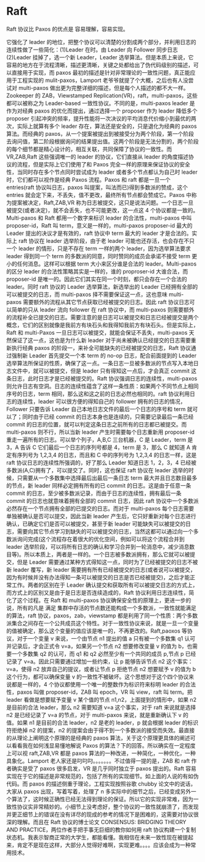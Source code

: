 # Raft

Raft 协议比 Paxos 的优点是 容易理解，容易实现。

它强化了 leader 的地位，把整个协议可以清楚的分割成两个部分，并利用日志的连续性做了一些简化：(1)Leader 在时。由 Leader 向 Follower 同步日志(2)Leader 挂掉了，选一个新 Leader，Leader 选举算法。但是本质上来说，它容易的地方在于流程清晰，描述更清晰，关键之处都给出了伪代码级别的描述，可以直接用于实现，而 paxos 最初的描述是针对非常理论的一致性问题，真正能应用于工程实现的 mulit-paxos，Lamport 老爷爷就提了个大概，之后也有人没尝试对 multi-paxos 做出更为完整详细的描述，但是每个人描述的都不大一样。Zookeeper 的 ZAB，Viewstamped Replication(VR)，raft，multi-paxos，这些都可以被称之为 Leader-based 一致性协议。不同的是，multi-paxos leader 是作为对经典 paxos 的优化而提出，通过选择一个 proposer 作为 leader 降低多个 proposer 引起冲突的频率，提升性能将一次决议的平均消息代价缩小到最优的两次，实际上就算有多个 leader 存在，算法还是安全的，只是退化为经典的 paxos 算法。而经典的 paxos，从一个提案被提出到被接受分为两个阶段，第一个阶段去询问值，第二阶段根据询问的结果提出值。这两个阶段是无法分割的，两个阶段的每个细节都是精心设计的，相互关联，共同保障了协议的一致性。而 VR,ZAB,Raft 这些强调唯一的 leader 的协议，它们直接从 leader 的角度描述协议的流程，但是实际上它们使用了和 Paxos 完全一样的原理来保证协议的安全性，当同时存在多个节点同时尝试成为 leader 或者多个节点都认为自己时 leader 时，它们都可以视作是经典 Paxos 流程。Paxos 和 raft 都是一旦一个 entries(raft 协议叫日志，paxos 叫提案，叫法而已)得到多数派的赞成，这个 entries 就会定下来，不丢失，值不更改，最终所有节点都会赞成它。Paxos 中称为提案被决定，Raft,ZAB,VR 称为日志被提交，这只是说法问题。一个日志一旦被提交(或者决定)，就不会丢失，也不可能更改，这一点这 4 个协议都是一致的。Multi-paxos 和 Raft 都用一个数字来标识 leader 的合法性，multi-paxos 中叫 proposer-id，Raft 叫 term，意义是一样的，multi-paxos proposer-id 最大的 Leader 提出的决议才是有效的，raft 协议中 term 最大的 leader 才是合法的。实际上 raft 协议在 leader 选举阶段，由于老 leader 可能也还存活，也会存在不只一个 leader 的情形，只是不存在 term 一样的两个 leader，因为选举算法要求 leader 得到同一个 term 的多数派的同意，同时赞同的成员会承诺不接受 term 更小的任何消息。这样可以根据 term 大小来区分谁是合法的 leader。Multi-paxos 的区分 leader 的合法性策略其实是一样的，谁的 proproser-id 大谁合法，而 proposer-id 是唯一的。因此它们其实在同一个时刻，都只会存在一个合法的 leader。同时 raft 协议的 Leader 选举算法，新选举出的 Leader 已经拥有全部的可以被提交的日志，而 multi-paxos 择不需要保证这一点，这也意味 multi-paxos 需要额外的流程从其它节点获取已经被提交的日志。因此 raft 协议日志可以简单的只从 leader 流向 follower 在 raft 协议中，而 multi-paxos 则需要额外的流程补全已提交的日志。需要注意的是日志可以被提交和日志已经被提交是两个概念，它们的区别就像是我前方有块石头和我得知我前方有块石头。但是实际上，Raft 和 multi-Paxos 一旦日志可以被提交，就能会保证不丢失，multi-paxos 天然保证了这一点，这也是为什么新 leader 对于尚未被确认已经提交的日志需要重新执行经典 paxos 的阶段一，来补全可能缺失的已经被提交的日志，Raft 协议通过强制新 Leader 首先提交一个本 term 的 no-op 日志，配合前面提到的 Leader 选举算法所保证的性质，确保了这一点。一条日志一旦被多数派的节点写入本地日志文件中，就可以被提交，但是 leader 只有得知这一点后，才会真正 commit 这条日志，此时日志才是已经被提交的。Raft 协议强调日志的连续性，multi-paxos 则允许日志有空洞。日志的连续性蕴含了这样一条性质：如果两个不同节点上相同序号的日志，term 相同，那么这和这之前的日志必然也相同的。raft 协议利用日志的连续性，leader 可以很方便的得知自己的 follower 拥有的日志的情况，Follower 只要告诉 Leader 自己本地日志文件的最后一个日志的序号和 term 就可以了；同时由于已经 commit 的日志本身也是连续的，只需要记录最后一条已经 commit 的日志的位置，就可以判定这条日志之前所有的日志都已被提交。而 multi-paxos 则不行，所以当新 leader 产生时需要每个日志重新用 proposer-id 重走一遍所有的日志。可以举个列子，A,B,C 三台机器，C 是 Leader，term 是 3，A 告诉 C 它们最后一个日志的序列号都是 4，term 是 3，那么 C 就知道 A 肯定有序列号为 1,2,3,4 的日志，而且和 C 中的序列号为 1,2,3,4 的日志一样，这是 raft 协议日志的连续性所强调的，好了那么 Leader 知道日志 1，2，3，4 已经被多数派(A,C)拥有了，可以提交了。同时，这也保证 raft 协议在 leader 选举的时候，只需要从一个多数集中选择最后出最后一条日志 term 最大并且日志数目最多的节点，新 leader 同样必定拥有所有的已 commit 的日志。这是由于任意一条 commit 的日志，至少被多数派记录，而由于日志的连续性，拥有最后一条 commit 的日志也就意味着拥有全部的 commit 日志，因此 raft 协议中一个多数派必然存在一个节点拥有全部的已提交的日志。而对于 multi-paxos 每个日志需要单独被确认是否可以提交，因此当新 leader 产生后，它只好重新对每个日志进行确认，已确定它们是否可以被提交，甚至于新 leader 可能缺失可以被提交的日志，需要向其它节点学习到缺失的可以被提交的日志，当然这都可以通过向一个多数派询问完成(这个流程存在着很大的优化空间，例如可以将这个流程合并到 leader 选举阶段，可以将所有日志的确认和学习合并到一轮消息中，减少消息数目等)。所以本质上，两者是一样的。一个日志被多数派拥有，那么它就可以被提交，但是 Leader 需要通过某种方式得知这一点，同时为了已经被提交的日志不被新 leader 覆写，新 leader 需要拥有所有已经被提交的日志(或者说可以被提交，因为有时候并没有办法得知一条可以被提交的日志是否已经被提交)，之后才能正常工作。两者的区别在于 Leader 确认提交和获取所有可以被提交日志的方式上，而方式上的区别又是由于是日志是否连续造成的，Raft 协议利用日志连续性，简化了这个过程。在 Raft 和 multi-paxos 协议确保安全性的原理上，更进一步的说，所有的凡是 满足 集群中存活的节点数还能构成一个多数派，一致性就能满足的算法，raft 协议，paxos，zab，viewstamp 都是利用了同一个性质：两个多数派集合之间存在一个公共成员这个特性。对于一致性协议来说，就是一旦一个变量的值被确定，那么这个变量的值应该是唯一的，不再更改的。Raft,paoxos 等协议，对于一个变量 v 来说，一个由节点 n1 提出的值 a 只有被一个多数集 q1 认可并记录后，才会正式令 v=a，如果另一个节点 n2 想要修改变量 v 的值为 b，也需要一个多数集 q2 的认可，而 q1 和 q2 必然至少有一个共同的成员 p,节点 p 已经记录了 v=a。因此只需要通过增加一些约束，让 p 能够告诉节点 n2 这个事实：v=a，使得 n2 放弃自己的提议，或者让节点 p 拒绝节点 n2 想要赋予 v 的值为 b 这个行为，都可以确保变量 v 的一致性不被破坏。这个思想对于这个四个协议来说都是一样的，4 个协议都使用一个唯一的整数作为标识符来标明 leader 的合法性，paxos 叫做 proposer-id，ZAB 叫 epoch，VR 叫 view，raft 叫 term。把 leader 看做是想要赋予变量 v 某个值的节点 n1,n2，上面提到的情形中，如果 n2 是目前的合法 leader，那么 n2 需要知道 v=a 这个事实，对于 raft 来说就是选择 n2 是已经记录了 v=a 的节点，对于 multi-paxos 来说，就是重新确认下 v 的值。如果 n1 是目前的合法 leader，n2 是老的 leader，p 就会根据 leader 的标识符拒绝掉 n2 的提案，n2 的提案会由于得不到一个多数派的接受而失效。最直接的从理论上阐明这个原理的是经典的 paxos 算法，关于这个原理更具体的阐述可以看看我在如何浅显易懂地解说 Paxos 的算法？下的回答。所以确实在一定程度上可以视 raft,ZAB,VR 都是 paxos 算法的一种改进，一种简化，一种优化，一种具象化。Lamport 老人家还是叼叼叼。。。。。。。不过值得一提的是，ZAB 和 raft 作者确实是受了 paxos 很多启发，VR 是几乎同时独立于 paxos 提出的。Raft 容易实现在于它的描述是非常规范的，包括了所有的实现细节。如上面的人说的有如伪代码。而 paxos 的描述侧重于理论，工程实现按照谷歌 chubby 论文中的说话，大家从 paxos 出现，写着写着，处理了 n 多实际中的细节之后，已经变成另外一个算法了，这时候正确性已经无法得到理论的保证。所以它的实现非常难，因为一致性协议实非常精妙的。小细节上没考虑好，整个协议的一致性就崩溃了，而发现并更正细节上的错误在没有详尽的现成的参考的情况下是困难的，这需要对协议很深的理解。而且在 Raft 协议的博士论文 CONSENSUS: BRIDGING THEORY AND PRACTICE，两位作者手把手事无巨细的教你如何用 raft 协议构建一个复制状态机。我表示智商正常的大学生，都能看懂。我相信在未来一致性现在被提起来，肯定不是现在这样，大部分人觉得好难啊，实现更难。。。。应该会成为一种常用技术。
